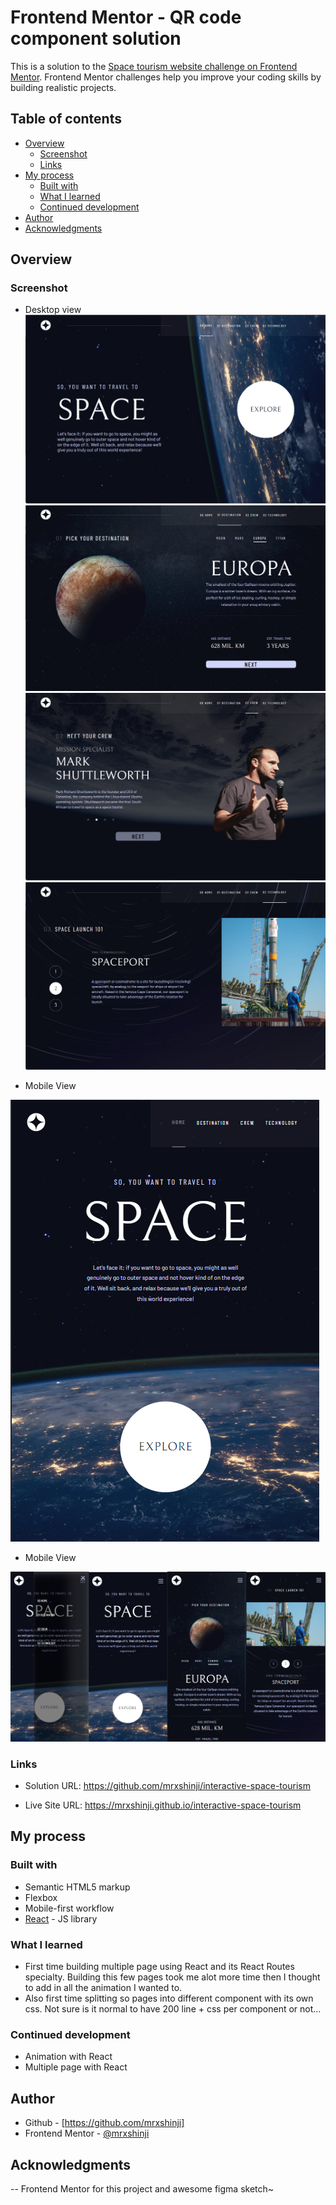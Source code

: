 # Frontend Mentor - QR code component solution

This is a solution to the [Space tourism website challenge on Frontend Mentor](https://www.frontendmentor.io/challenges/space-tourism-multipage-website-gRWj1URZ3). Frontend Mentor challenges help you improve your coding skills by building realistic projects. 


## Table of contents

- [Overview](#overview)
  - [Screenshot](#screenshot)
  - [Links](#links)
- [My process](#my-process)
  - [Built with](#built-with)
  - [What I learned](#what-i-learned)
  - [Continued development](#continued-development)
- [Author](#author)
- [Acknowledgments](#acknowledgments)


## Overview

### Screenshot
- Desktop view
![](./public/assets/for_readme/desktop.png)
![](./public/assets/for_readme/desktop2.png)
![](./public/assets/for_readme/desktop3.png)
![](./public/assets/for_readme/desktop4.png)

- Mobile View

![](./public/assets/for_readme/tablet.png)

- Mobile View

![](./public/assets/for_readme/mobile.png)


### Links

- Solution URL: https://github.com/mrxshinji/interactive-space-tourism

- Live Site URL: https://mrxshinji.github.io/interactive-space-tourism



## My process

### Built with

- Semantic HTML5 markup
- Flexbox
- Mobile-first workflow
- [React](https://reactjs.org/) - JS library

### What I learned

- First time building multiple page using React and its React Routes specialty. Building this few pages took me alot more time then I thought to add in all the animation I wanted to.
- Also first time splitting so pages into different component with its own css. Not sure is it normal to have 200 line + css per component or not...

### Continued development

- Animation with React 
- Multiple page with React

## Author

- Github - [https://github.com/mrxshinji]
- Frontend Mentor - [@mrxshinji](https://www.frontendmentor.io/profile/mrxshinji)

## Acknowledgments

-- Frontend Mentor for this project and awesome figma sketch~
